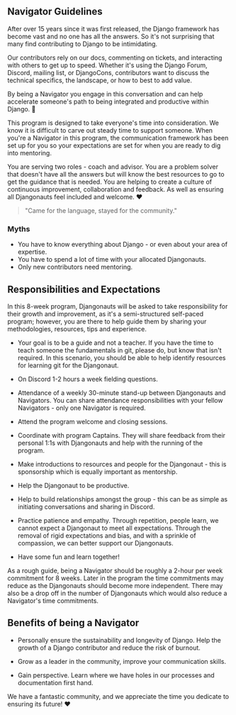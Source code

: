 ## Navigator Guidelines

After over 15 years since it was first released, the Django framework has become vast 
and no one has all the answers. So it's not surprising that many find contributing to 
Django to be intimidating.

Our contributors rely on our docs, commenting on tickets, and interacting with others 
to get up to speed. Whether it's using the Django Forum, Discord, mailing list, or 
DjangoCons, contributors want to discuss the technical specifics, the landscape, or how 
to best to add value.

By being a Navigator you engage in this conversation and can help accelerate someone's 
path to being integrated and productive within Django. :rocket:

This program is designed to take everyone's time into consideration. We know it is 
difficult to carve out steady time to support someone. When you're a Navigator in this 
program, the communication framework has been set up for you so your expectations are 
set for when you are ready to dig into mentoring.

You are serving two roles - coach and advisor. You are a problem solver that doesn't 
have all the answers but will know the best resources to go to get the guidance that is 
needed. You are helping to create a culture of continuous improvement, collaboration and 
feedback. As well as ensuring all Djangonauts feel included and welcome. :heart:

> "Came for the language, stayed for the community." 


### Myths

- You have to know everything about Django - or even about your area of expertise.
- You have to spend a lot of time with your allocated Djangonauts.
- Only new contributors need mentoring.


## Responsibilities and Expectations

In this 8-week program, Djangonauts will be asked to take responsibility for their 
growth and improvement, as it's a semi-structured self-paced program; however, you are 
there to help guide them by sharing your methodologies, resources, tips and experience.

- Your goal is to be a guide and not a teacher. If you have the time to teach someone the 
  fundamentals in git, please do, but know that isn't required. In this scenario, you 
  should be able to help identify resources for learning git for the Djangonaut.
  
- On Discord 1-2 hours a week fielding questions.

- Attendance of a weekly 30-minute stand-up between Djangonauts and Navigators. You can 
  share attendance responsibilities with your fellow Navigators - only one Navigator is 
  required.
  
- Attend the program welcome and closing sessions.

- Coordinate with program Captains. They will share feedback from their personal 1:1s 
  with Djangonauts and help with the running of the program.
  
- Make introductions to resources and people for the Djangonaut - this is sponsorship 
  which is equally important as mentorship.
  
- Help the Djangonaut to be productive.

- Help to build relationships amongst the group - this can be as simple as initiating 
  conversations and sharing in Discord.

- Practice patience and empathy. Through repetition, people learn, we cannot expect a 
  Djangonaut to meet all expectations. Through the removal of rigid expectations and 
  bias, and with a sprinkle of compassion, we can better support our Djangonauts.

- Have some fun and learn together!

As a rough guide, being a Navigator should be roughly a 2-hour per week commitment for 8 weeks. 
Later in the program the time commitments may reduce as the Djangonauts should become
more independent. There may also be a drop off in the number of Djangonauts which would
also reduce a Navigator's time commitments.


## Benefits of being a Navigator

- Personally ensure the sustainability and longevity of Django. Help the growth of a 
  Django contributor and reduce the risk of burnout.
  
- Grow as a leader in the community, improve your communication skills.

- Gain perspective. Learn where we have holes in our processes and documentation first 
  hand.
  

We have a fantastic community, and we appreciate the time you dedicate to ensuring 
its future! :heart:

